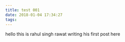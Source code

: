 ```yaml
---
title: test 001
date: 2018-01-04 17:34:27
tags: 
---
```


hello this is rahul singh rawat writing his first post here 